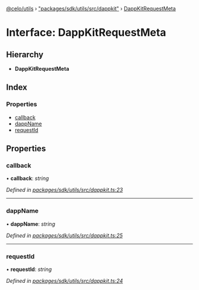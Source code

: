 [@celo/utils](../README.md) › ["packages/sdk/utils/src/dappkit"](../modules/_packages_sdk_utils_src_dappkit_.md) › [DappKitRequestMeta](_packages_sdk_utils_src_dappkit_.dappkitrequestmeta.md)

# Interface: DappKitRequestMeta

## Hierarchy

* **DappKitRequestMeta**

## Index

### Properties

* [callback](_packages_sdk_utils_src_dappkit_.dappkitrequestmeta.md#callback)
* [dappName](_packages_sdk_utils_src_dappkit_.dappkitrequestmeta.md#dappname)
* [requestId](_packages_sdk_utils_src_dappkit_.dappkitrequestmeta.md#requestid)

## Properties

###  callback

• **callback**: *string*

*Defined in [packages/sdk/utils/src/dappkit.ts:23](https://github.com/celo-org/celo-monorepo/blob/master/packages/sdk/utils/src/dappkit.ts#L23)*

___

###  dappName

• **dappName**: *string*

*Defined in [packages/sdk/utils/src/dappkit.ts:25](https://github.com/celo-org/celo-monorepo/blob/master/packages/sdk/utils/src/dappkit.ts#L25)*

___

###  requestId

• **requestId**: *string*

*Defined in [packages/sdk/utils/src/dappkit.ts:24](https://github.com/celo-org/celo-monorepo/blob/master/packages/sdk/utils/src/dappkit.ts#L24)*
